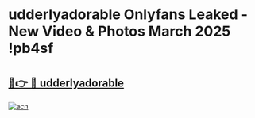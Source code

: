 # udderlyadorable Onlyfans Leaked - New Video & Photos March 2025 !pb4sf

# <h2><a href="https://4y1xkr.iuczelnia.edu.pl?title=udderlyadorable&ref=pb4sf">🔗👉 🔴 udderlyadorable</a></h2>

[![acn](https://github.com/user-attachments/assets/0f9c940e-d8b0-45ae-aac7-cd30a18b3e1c)](https://4y1xkr.iuczelnia.edu.pl?title=udderlyadorable&ref=pb4sf)

